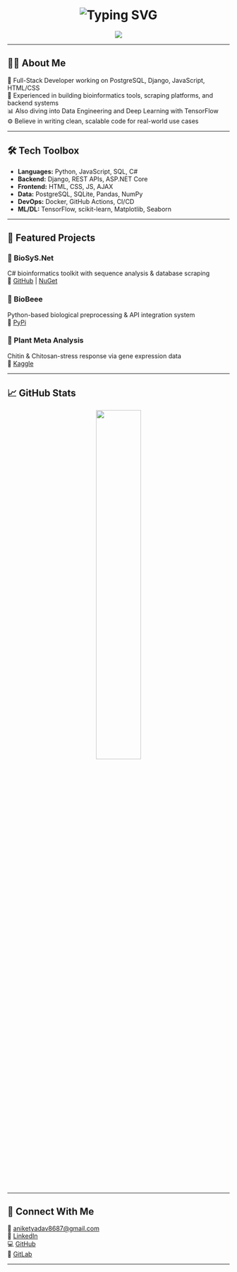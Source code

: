 <h1 align="center">
  <img src="https://readme-typing-svg.demolab.com?font=Fira+Code&pause=1000&color=58E7F4&center=true&vCenter=true&width=800&lines=Hi,+I'm+Aniket+Yadav.;Full-stack+Dev+%7C+Bioinfo+Engineer+%7C+Deep+Learning;PostgreSQL+%7C+Django+%7C+JS+%7C+TensorFlow+%7C+Docker+%7C+.NET" alt="Typing SVG" />
</h1>

<p align="center">
  <img src="https://skillicons.dev/icons?i=python,js,html,css,postgres,django,docker,tensorflow,linux,git,nodejs,C#.NET" />
</p>

---

## 🧑‍💻 About Me

🚀 Full-Stack Developer working on PostgreSQL, Django, JavaScript, HTML/CSS  
🧬 Experienced in building bioinformatics tools, scraping platforms, and backend systems  
📊 Also diving into Data Engineering and Deep Learning with TensorFlow  
⚙️ Believe in writing clean, scalable code for real-world use cases  

---

## 🛠️ Tech Toolbox

- **Languages:** Python, JavaScript, SQL, C#  
- **Backend:** Django, REST APIs, ASP.NET Core  
- **Frontend:** HTML, CSS, JS, AJAX  
- **Data:** PostgreSQL, SQLite, Pandas, NumPy  
- **DevOps:** Docker, GitHub Actions, CI/CD  
- **ML/DL:** TensorFlow, scikit-learn, Matplotlib, Seaborn

---

## 🚀 Featured Projects

### 🔬 BioSyS.Net  
C# bioinformatics toolkit with sequence analysis & database scraping  
🔗 [GitHub](https://github.com/Aniket7651/biosys-net) | [NuGet](https://www.nuget.org/packages/BioSySNet)

### 🧪 BioBeee  
Python-based biological preprocessing & API integration system  
🔗 [PyPi](https://pypi.org/project/BioBeee/)

### 🌿 Plant Meta Analysis  
Chitin & Chitosan-stress response via gene expression data  
🔗 [Kaggle](https://www.kaggle.com/code/aniketyadav8687/gse154844)

---

## 📈 GitHub Stats

<p align="center">
  <img src="https://github-readme-stats.vercel.app/api/top-langs/?username=Aniket7651&layout=compact&theme=tokyonight" width="45%" />
</p>

---

## 🔗 Connect With Me

📧 [aniketyadav8687@gmail.com](mailto:aniketyadav8687@gmail.com)  
🔗 [LinkedIn](https://linkedin.com/in/aniket-yadav-085902231)  
💻 [GitHub](https://github.com/Aniket7651)  
🧪 [GitLab](https://gitlab.com/aniketyadav8687)

---
